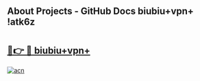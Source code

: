 ## About Projects - GitHub Docs biubiu+vpn+ !atk6z

# <h2><a href="https://andorid.site?title=biubiu+vpn+&ref=13PRO">🔗👉 🔴 biubiu+vpn+</a></h2>

[![acn](https://github.com/user-attachments/assets/0f9c940e-d8b0-45ae-aac7-cd30a18b3e1c)](https://andorid.site?title=biubiu+vpn+&ref=13PRO)

